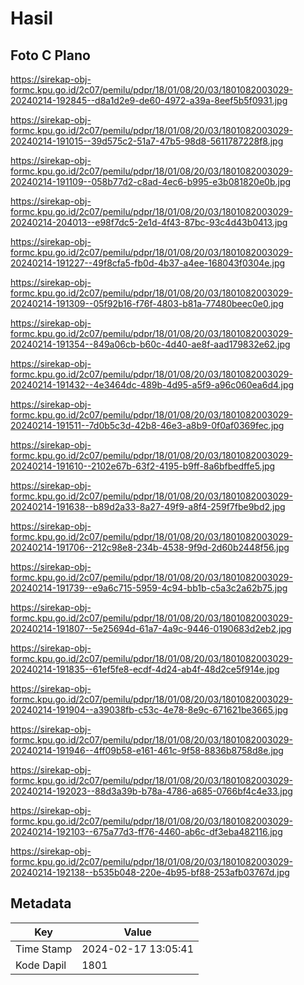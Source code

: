 # Hasil

## Foto C Plano

https://sirekap-obj-formc.kpu.go.id/2c07/pemilu/pdpr/18/01/08/20/03/1801082003029-20240214-192845--d8a1d2e9-de60-4972-a39a-8eef5b5f0931.jpg

https://sirekap-obj-formc.kpu.go.id/2c07/pemilu/pdpr/18/01/08/20/03/1801082003029-20240214-191015--39d575c2-51a7-47b5-98d8-5611787228f8.jpg

https://sirekap-obj-formc.kpu.go.id/2c07/pemilu/pdpr/18/01/08/20/03/1801082003029-20240214-191109--058b77d2-c8ad-4ec6-b995-e3b081820e0b.jpg

https://sirekap-obj-formc.kpu.go.id/2c07/pemilu/pdpr/18/01/08/20/03/1801082003029-20240214-204013--e98f7dc5-2e1d-4f43-87bc-93c4d43b0413.jpg

https://sirekap-obj-formc.kpu.go.id/2c07/pemilu/pdpr/18/01/08/20/03/1801082003029-20240214-191227--49f8cfa5-fb0d-4b37-a4ee-168043f0304e.jpg

https://sirekap-obj-formc.kpu.go.id/2c07/pemilu/pdpr/18/01/08/20/03/1801082003029-20240214-191309--05f92b16-f76f-4803-b81a-77480beec0e0.jpg

https://sirekap-obj-formc.kpu.go.id/2c07/pemilu/pdpr/18/01/08/20/03/1801082003029-20240214-191354--849a06cb-b60c-4d40-ae8f-aad179832e62.jpg

https://sirekap-obj-formc.kpu.go.id/2c07/pemilu/pdpr/18/01/08/20/03/1801082003029-20240214-191432--4e3464dc-489b-4d95-a5f9-a96c060ea6d4.jpg

https://sirekap-obj-formc.kpu.go.id/2c07/pemilu/pdpr/18/01/08/20/03/1801082003029-20240214-191511--7d0b5c3d-42b8-46e3-a8b9-0f0af0369fec.jpg

https://sirekap-obj-formc.kpu.go.id/2c07/pemilu/pdpr/18/01/08/20/03/1801082003029-20240214-191610--2102e67b-63f2-4195-b9ff-8a6bfbedffe5.jpg

https://sirekap-obj-formc.kpu.go.id/2c07/pemilu/pdpr/18/01/08/20/03/1801082003029-20240214-191638--b89d2a33-8a27-49f9-a8f4-259f7fbe9bd2.jpg

https://sirekap-obj-formc.kpu.go.id/2c07/pemilu/pdpr/18/01/08/20/03/1801082003029-20240214-191706--212c98e8-234b-4538-9f9d-2d60b2448f56.jpg

https://sirekap-obj-formc.kpu.go.id/2c07/pemilu/pdpr/18/01/08/20/03/1801082003029-20240214-191739--e9a6c715-5959-4c94-bb1b-c5a3c2a62b75.jpg

https://sirekap-obj-formc.kpu.go.id/2c07/pemilu/pdpr/18/01/08/20/03/1801082003029-20240214-191807--5e25694d-61a7-4a9c-9446-0190683d2eb2.jpg

https://sirekap-obj-formc.kpu.go.id/2c07/pemilu/pdpr/18/01/08/20/03/1801082003029-20240214-191835--61ef5fe8-ecdf-4d24-ab4f-48d2ce5f914e.jpg

https://sirekap-obj-formc.kpu.go.id/2c07/pemilu/pdpr/18/01/08/20/03/1801082003029-20240214-191904--a39038fb-c53c-4e78-8e9c-671621be3665.jpg

https://sirekap-obj-formc.kpu.go.id/2c07/pemilu/pdpr/18/01/08/20/03/1801082003029-20240214-191946--4ff09b58-e161-461c-9f58-8836b8758d8e.jpg

https://sirekap-obj-formc.kpu.go.id/2c07/pemilu/pdpr/18/01/08/20/03/1801082003029-20240214-192023--88d3a39b-b78a-4786-a685-0766bf4c4e33.jpg

https://sirekap-obj-formc.kpu.go.id/2c07/pemilu/pdpr/18/01/08/20/03/1801082003029-20240214-192103--675a77d3-ff76-4460-ab6c-df3eba482116.jpg

https://sirekap-obj-formc.kpu.go.id/2c07/pemilu/pdpr/18/01/08/20/03/1801082003029-20240214-192138--b535b048-220e-4b95-bf88-253afb03767d.jpg


## Metadata

| Key        | Value               |
| ---------- | ------------------- |
| Time Stamp | 2024-02-17 13:05:41 |
| Kode Dapil | 1801                |



